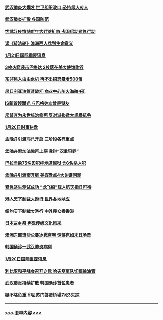 #### [武汉肺炎大爆发 世卫组织改口:恐持续人传人](../pages/prog202/a102757701.md?t=01220433) 
#### [武汉肺炎扩散 各国防范](../pages/prog202/a102757636.md?t=01220433) 
#### [忧武汉疫情随新年大迁徙扩散 多国启动紧急行动](../pages/prog202/a102757625.md?t=01220433) 
#### [读《转法轮》澳洲西人找到生命意义](../pages/prog202/a102757465.md?t=01220433) 
#### [1月21日国际重要讯息](../pages/prog202/a102757450.md?t=01220433) 
#### [3枚火箭袭击巴格达 2枚落在美大使馆附近](../pages/prog202/a102757310.md?t=01220433) 
#### [东非陷入虫虫危机 再不出招恐暴增500倍](../pages/prog202/a102757295.md?t=01220433) 
#### [尼日利亚油管遭破坏 商业中心陷火海酿4死](../pages/prog202/a102757272.md?t=01220433) 
#### [IS新首领曝光 与巴格达迪曾是狱友](../pages/prog202/a102757122.md?t=01220433) 
#### [斥普京为永世统治修宪 反对派拟掀大规模抗争](../pages/prog202/a102757022.md?t=01220433) 
#### [1月20日时事拼盘](../pages/prog202/a102757036.md?t=01220433) 
#### [孟晚舟引渡聆讯开启 三阶段各有重点](../pages/prog202/a102757006.md?t=01220433) 
#### [孟晚舟案加法院再上庭 激辩“双重犯罪”](../pages/prog202/a102756996.md?t=01220433) 
#### [巴拉圭逾75名囚犯挖地道越狱 含6名杀人犯](../pages/prog202/a102756968.md?t=01220433) 
#### [孟晚舟引渡案开庭 美媒盘点4大关键问题](../pages/prog202/a102756917.md?t=01220433) 
#### [紧急逃生测试成功 “龙飞船”载人航天指日可待](../pages/prog202/a102756957.md?t=01220433) 
#### [港人天下制裁大游行 世界各地响应](../pages/prog202/a102756878.md?t=01220433) 
#### [纽约天下制裁大游行 中外民众撑香港](../pages/prog202/a102756875.md?t=01220433) 
#### [日本故乡祭 再现传统文化风采](../pages/prog202/a102756778.md?t=01220433) 
#### [澳洲东部遭沙尘暴冰雹席卷 惊悚宛如末日场景](../pages/prog202/a102756630.md?t=01220433) 
#### [韩国确诊一武汉肺炎病例](../pages/prog202/a102756696.md?t=01220433) 
#### [1月20日国际重要讯息](../pages/prog202/a102756640.md?t=01220433) 
#### [利比亚和平峰会召开之际 哈夫塔军队切断输油管](../pages/prog202/a102756580.md?t=01220433) 
#### [武汉肺炎持续扩散 韩国确诊首位患者](../pages/prog202/a102756566.md?t=01220433) 
#### [疑不堪负重 印尼苏门答腊桥塌7死3失踪](../pages/prog202/a102756559.md?t=01220433) 

----
#### [ >>> 更早内容 <<< ](../indexes/prog202-earlier.md)
